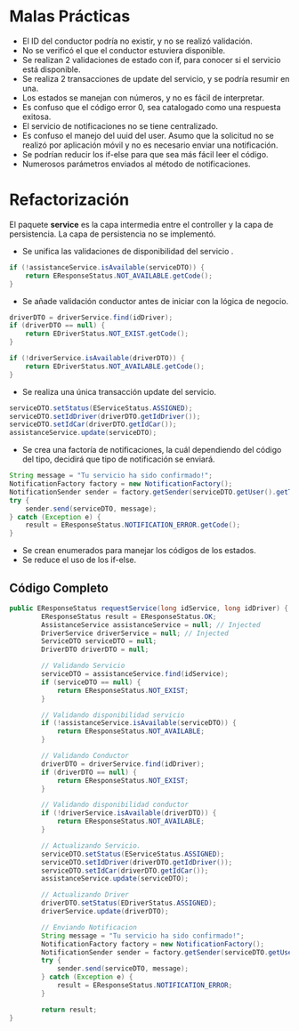 # Malas Prácticas

*	El ID del conductor podría no existir, y no se realizó validación.
*	No se verificó el que el conductor estuviera disponible.
*	Se realizan 2 validaciones de estado con if, para conocer si el servicio está disponible.
*	Se realiza 2 transacciones de update del servicio, y se podría resumir en una.
*	Los estados se manejan con números, y no es fácil de interpretar.
*	Es confuso que el código error 0, sea catalogado como una respuesta exitosa. 
*	El servicio de notificaciones no se tiene centralizado.
*	Es confuso el manejo del uuid del user. Asumo que la solicitud no se realizó por aplicación móvil y no es necesario enviar una notificación.
*	Se podrían reducir los if-else para que sea más fácil leer el código.
*	Numerosos parámetros enviados al método de notificaciones.


# Refactorización

El paquete **service** es la capa intermedia entre el controller y la capa de persistencia.
La capa de persistencia no se implementó.


*	Se unifica las validaciones de disponibilidad del servicio .
```java
if (!assistanceService.isAvailable(serviceDTO)) {
	return EResponseStatus.NOT_AVAILABLE.getCode();
}
```
*	Se añade validación conductor antes de iniciar con la lógica de negocio.
```java
driverDTO = driverService.find(idDriver);
if (driverDTO == null) {
	return EDriverStatus.NOT_EXIST.getCode();
}

if (!driverService.isAvailable(driverDTO)) {
	return EDriverStatus.NOT_AVAILABLE.getCode();
}
```
*	Se realiza una única transacción update del servicio.
```java
serviceDTO.setStatus(EServiceStatus.ASSIGNED);
serviceDTO.setIdDriver(driverDTO.getIdDriver());
serviceDTO.setIdCar(driverDTO.getIdCar());
assistanceService.update(serviceDTO);
```
*	Se crea una factoría de notificaciones, la cuál dependiendo del código del tipo, decidirá que tipo de notificación se enviará.
```java
String message = "Tu servicio ha sido confirmado!";
NotificationFactory factory = new NotificationFactory();
NotificationSender sender = factory.getSender(serviceDTO.getUser().getType());
try {
	sender.send(serviceDTO, message);
} catch (Exception e) {
	result = EResponseStatus.NOTIFICATION_ERROR.getCode();
}
```
*	Se crean enumerados para manejar los códigos de los estados.
*	Se reduce el uso de los if-else.

## Código Completo

```java
public EResponseStatus requestService(long idService, long idDriver) {
		EResponseStatus result = EResponseStatus.OK;
		AssistanceService assistanceService = null; // Injected
		DriverService driverService = null; // Injected
		ServiceDTO serviceDTO = null;
		DriverDTO driverDTO = null;

		// Validando Servicio
		serviceDTO = assistanceService.find(idService);
		if (serviceDTO == null) {
			return EResponseStatus.NOT_EXIST;
		}

		// Validando disponibilidad servicio
		if (!assistanceService.isAvailable(serviceDTO)) {
			return EResponseStatus.NOT_AVAILABLE;
		}

		// Validando Conductor
		driverDTO = driverService.find(idDriver);
		if (driverDTO == null) {
			return EResponseStatus.NOT_EXIST;
		}

		// Validando disponibilidad conductor
		if (!driverService.isAvailable(driverDTO)) {
			return EResponseStatus.NOT_AVAILABLE;
		}

		// Actualizando Servicio.
		serviceDTO.setStatus(EServiceStatus.ASSIGNED);
		serviceDTO.setIdDriver(driverDTO.getIdDriver());
		serviceDTO.setIdCar(driverDTO.getIdCar());
		assistanceService.update(serviceDTO);

		// Actualizando Driver
		driverDTO.setStatus(EDriverStatus.ASSIGNED);
		driverService.update(driverDTO);

		// Enviando Notificacion
		String message = "Tu servicio ha sido confirmado!";
		NotificationFactory factory = new NotificationFactory();
		NotificationSender sender = factory.getSender(serviceDTO.getUser().getType());
		try {
			sender.send(serviceDTO, message);
		} catch (Exception e) {
			result = EResponseStatus.NOTIFICATION_ERROR;
		}

		return result;
}
```